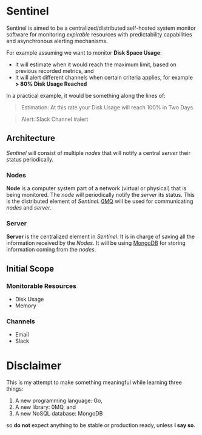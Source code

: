 # Sentinel

Sentinel is aimed to be a centralized/distributed self-hosted system monitor software for monitoring _expirable_ resources with predictability capabilities and asynchronous alerting mechanisms.

For example assuming we want to monitor **Disk Space Usage**:

* It will estimate when it would reach the maximum limit, based on previous recorded metrics, and
* It will alert different channels when certain criteria applies, for example **> 80% Disk Usage Reached**

In a practical example, it would be something along the lines of:

> Estimation: At this rate your Disk Usage will reach 100% in Two Days.

> Alert: Slack Channel #alert

## Architecture

*Sentinel* will consist of multiple *nodes* that will notify a central *server* their status periodically.

### Nodes

**Node** is a computer system part of a network (virtual or physical) that is being monitored. The *node* will periodically notify the *server* its status. This is the distributed element of *Sentinel*. [0MQ](http://zeromq.org/bindings:go) will be used for communicating *nodes* and *server*.

### Server

**Server** is the centralized element in *Sentinel*. It is in charge of saving all the information received by the *Nodes*. It will be using [MongoDB](https://docs.mongodb.org/ecosystem/drivers/go/) for storing information coming from the *nodes*.

## Initial Scope

### Monitorable Resources

* Disk Usage
* Memory

### Channels

* Email
* Slack

# Disclaimer

This is my attempt to make something meaningful while learning three things:
1. A new programming language: Go,
2. A new library: 0MQ, and
3. A new NoSQL database: MongoDB

so **do not** expect anything to be stable or production ready, unless **I say so**.
